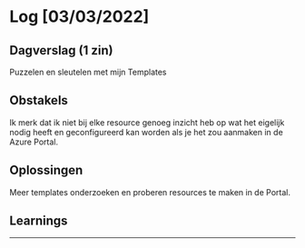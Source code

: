 # Log [03/03/2022]
 
## Dagverslag (1 zin)
  Puzzelen en sleutelen met mijn Templates
## Obstakels
 Ik merk dat ik niet bij elke resource genoeg inzicht heb op wat het eigelijk nodig heeft en geconfigureerd kan worden als je het zou aanmaken in de Azure Portal.
## Oplossingen
 Meer templates onderzoeken en proberen resources te maken in de Portal.
## Learnings
 
---
